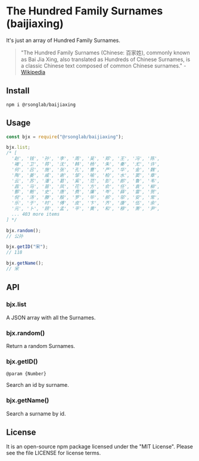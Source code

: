 # The Hundred Family Surnames (baijiaxing)

It's just an array of Hundred Family Surnames.

> "The Hundred Family Surnames (Chinese: 百家姓), commonly known as Bai Jia Xing, also translated as Hundreds of Chinese Surnames, is a classic Chinese text composed of common Chinese surnames." - [Wikipedia](https://en.wikipedia.org/wiki/Hundred_Family_Surnames)

## Install

```shell
npm i @rsonglab/baijiaxing
```

## Usage

```js
const bjx = require("@rsonglab/baijiaxing");

bjx.list;
/* [
  '赵', '钱', '孙', '李', '周', '吴', '郑', '王', '冯', '陈',
  '褚', '卫', '蒋', '沈', '韩', '杨', '朱', '秦', '尤', '许',
  '何', '吕', '施', '张', '孔', '曹', '严', '华', '金', '魏',
  '陶', '姜', '戚', '谢', '邹', '喻', '柏', '水', '窦', '章',
  '云', '苏', '潘', '葛', '奚', '范', '彭', '郎', '鲁', '韦',
  '昌', '马', '苗', '凤', '花', '方', '俞', '任', '袁', '柳',
  '酆', '鲍', '史', '唐', '费', '廉', '岑', '薛', '雷', '贺',
  '倪', '汤', '滕', '殷', '罗', '毕', '郝', '邬', '安', '常',
  '乐', '于', '时', '傅', '皮', '卞', '齐', '康', '伍', '余',
  '元', '卜', '顾', '孟', '平', '黄', '和', '穆', '萧', '尹',
  ... 403 more items
] */

bjx.random();
// 公孙

bjx.getID("宋");
// 118

bjx.getName();
// 宋
```

## API

### bjx.list

A JSON array with all the Surnames.

### bjx.random()

Return a random Surnames.

### bjx.getID()

`@param {Number} `

Search an id by surname.

### bjx.getName()

Search a surname by id.

## License

It is an open-source npm package licensed under the "MIT License". Please see the file LICENSE for license terms.
